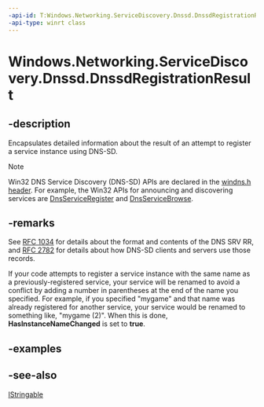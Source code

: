 ```yaml
---
-api-id: T:Windows.Networking.ServiceDiscovery.Dnssd.DnssdRegistrationResult
-api-type: winrt class
---
```


<!-- Class syntax.
public class DnssdRegistrationResult : Windows.Foundation.IStringable, Windows.Networking.ServiceDiscovery.Dnssd.IDnssdRegistrationResult
-->

# Windows.Networking.ServiceDiscovery.Dnssd.DnssdRegistrationResult

## -description
Encapsulates detailed information about the result of an attempt to register a service instance using DNS-SD.

> [!NOTE]
> Win32 DNS Service Discovery (DNS-SD) APIs are declared in the [windns.h header](/windows/win32/api/windns/). For example, the Win32 APIs for announcing and discovering services are [DnsServiceRegister](/windows/win32/api/windns/nf-windns-dnsserviceregister) and [DnsServiceBrowse](/windows/win32/api/windns/nf-windns-dnsservicebrowse).

## -remarks
See [RFC 1034](https://www.rfc-archive.org/getrfc.php?rfc=1034) for details about the format and contents of the DNS SRV RR, and [RFC 2782](https://www.rfc-archive.org/getrfc.php?rfc=2782) for details about how DNS-SD clients and servers use those records.

If your code attempts to register a service instance with the same name as a previously-registered service, your service will be renamed to avoid a conflict by adding a number in parentheses at the end of the name you specified. For example, if you specified "mygame" and that name was already registered for another service, your service would be renamed to something like, "mygame (2)". When this is done, **HasInstanceNameChanged** is set to **true**.

## -examples

## -see-also
[IStringable](../windows.foundation/istringable.md)